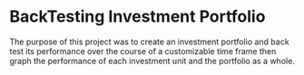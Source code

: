 # BackTesting Investment Portfolio

The purpose of this project was to create an investment portfolio and back test its performance over the course of a customizable time frame then graph the performance of each investment unit and the portfolio as a whole. 


